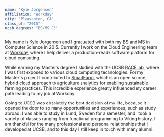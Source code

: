 ```yaml
---
name: "Kyle Jorgensen"
affiliation: "Workday"
city: "Pleasanton, CA"
class_of: "2015"
ucsb_degrees: "BS/MS CS"
---
```


My name is Kyle Jorgensen and I graduated with both my BS and MS in Computer Science in 2015. Currently I work on the Cloud Engineering team at [Workday](https://www.workday.com), where I help deliver a production-ready software platform for cloud computing.

While earning my Master's degree I studied with the UCSB [RACELab](http://www.cs.ucsb.edu/~ckrintz/racelab.html), where I was first exposed to various cloud computing technologies. For my Master's project I contributed to [SmartFarm](http://www.cs.ucsb.edu/~ckrintz/projects/index.html), which is an open source, hybrid cloud approach to agriculture analytics for enabling sustainable farming practices. This incredible experience greatly influenced my career path leading to my job at Workday.

Going to UCSB was absolutely the best decision of my life, because it opened the door to so many opportunities and experiences, such as study abroad. I was able to study in Lund, Sweden for a semester, and I took a variety of classes ranging from functional programming to Viking history. I am thankful for the many professional and personal relationships that I developed at UCSB, and to this day I still keep in touch with many alumni.